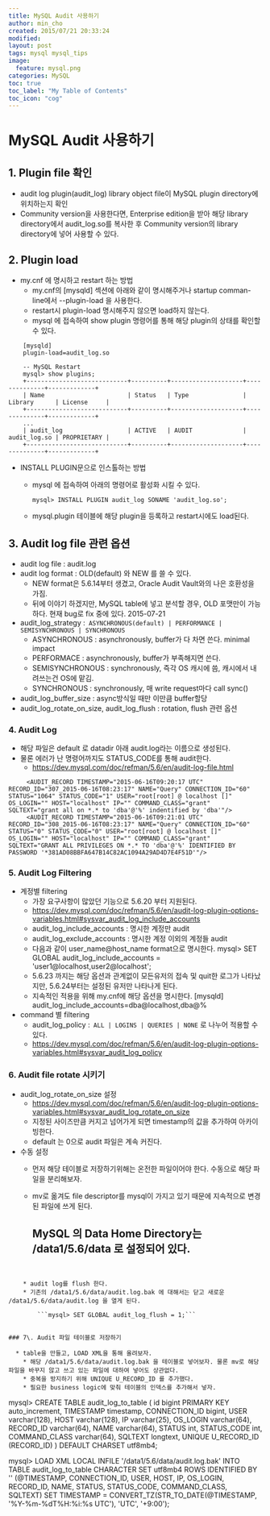 ```yaml
---
title: MySQL Audit 사용하기
author: min_cho
created: 2015/07/21 20:33:24
modified:
layout: post
tags: mysql mysql_tips
image:
  feature: mysql.png
categories: MySQL
toc: true
toc_label: "My Table of Contents"
toc_icon: "cog"
---
```




# MySQL Audit 사용하기

## 1\. Plugin file 확인

  * audit log plugin(audit_log) library object file이 MySQL plugin directory에 위치하는지 확인
  * Community version을 사용한다면, Enterprise edition을 받아 해당 library directory에서 audit_log.so를 복사한 후 Community version의 library directory에 넣어 사용할 수 있다.

## 2\. Plugin load

  * my.cnf 에 명시하고 restart 하는 방법
    * my.cnf의 [mysqld] 섹션에 아래와 같이 명시해주거나 startup comman-line에서 --plugin-load 을 사용한다.
    * restart시 plugin-load 명시해주지 않으면 load하지 않는다.
    * mysql 에 접속하여 show plugin 명령어를 통해 해당 plugin의 상태를 확인할 수 있다.

```
    [mysqld]
    plugin-load=audit_log.so

    -- MySQL Restart
    mysql> show plugins;
    +----------------------------+----------+--------------------+--------------+-------------+
    | Name                       | Status   | Type               | Library      | License     |
    +----------------------------+----------+--------------------+--------------+-------------+
    ...
    | audit_log                  | ACTIVE   | AUDIT              | audit_log.so | PROPRIETARY |
    +----------------------------+----------+--------------------+--------------+-------------+
```

  * INSTALL PLUGIN문으로 인스톨하는 방법
    * mysql 에 접속하여 아래의 명령어로 활성화 시킬 수 있다.

        ```mysql> INSTALL PLUGIN audit_log SONAME 'audit_log.so';```


    * mysql.plugin 테이블에 해당 plugin을 등록하고 restart시에도 load된다.

## 3\. Audit log file 관련 옵션

  * audit log file : audit.log
  * audit log format : OLD(default) 와 NEW 를 쓸 수 있다.
    * NEW format은 5.6.14부터 생겼고, Oracle Audit Vault와의 나은 호환성을 가짐.
    * 뒤에 이야기 하겠지만, MySQL table에 넣고 분석할 경우, OLD 포맷만이 가능하다. 현재 bug로 fix 중에 있다. 2015-07-21
  * audit_log_strategy :` ASYNCHRONOUS(default) | PERFORMANCE | SEMISYNCHRONOUS | SYNCHRONOUS`
    * ASYNCHRONOUS : asynchronously, buffer가 다 차면 쓴다. minimal impact
    * PERFORMACE : asynchronously, buffer가 부족해지면 쓴다.
    * SEMISYNCHRONOUS : synchronously, 즉각 OS 캐시에 씀, 캐시에서 내려쓰는건 OS에 맡김.
    * SYNCHRONOUS : synchronously, 매 write request마다 call sync()
  * audit_log_buffer_size : async방식일 때만 이만큼 buffer할당
  * audit_log_rotate_on_size, audit_log_flush : rotation, flush 관련 옵션

### 4\. Audit Log

  * 해당 파일은 default 로 datadir 아래 audit.log라는 이름으로 생성된다.
  * 물론 에러가 난 명령어까지도 STATUS_CODE를 통해 audit한다.
    * <https://dev.mysql.com/doc/refman/5.6/en/audit-log-file.html>

```
     <AUDIT_RECORD TIMESTAMP="2015-06-16T09:20:17 UTC" RECORD_ID="307_2015-06-16T08:23:17" NAME="Query" CONNECTION_ID="60" STATUS="1064" STATUS_CODE="1" USER="root[root] @ localhost []" OS_LOGIN="" HOST="localhost" IP="" COMMAND_CLASS="grant" SQLTEXT="grant all on *.* to 'dba'@'%' indentified by 'dba'"/>
     <AUDIT_RECORD TIMESTAMP="2015-06-16T09:21:01 UTC" RECORD_ID="308_2015-06-16T08:23:17" NAME="Query" CONNECTION_ID="60" STATUS="0" STATUS_CODE="0" USER="root[root] @ localhost []" OS_LOGIN="" HOST="localhost" IP="" COMMAND_CLASS="grant" SQLTEXT="GRANT ALL PRIVILEGES ON *.* TO 'dba'@'%' IDENTIFIED BY PASSWORD '*381AD08BBFA647B14C82AC1094A29AD4D7E4F51D'"/>
```

### 5\. Audit Log Filtering

  * 계정별 filtering
    * 가장 요구사항이 많았던 기능으로 5.6.20 부터 지원된다.
    * <https://dev.mysql.com/doc/refman/5.6/en/audit-log-plugin-options-variables.html#sysvar_audit_log_include_accounts>
    * audit_log_include_accounts : 명시한 계정만 audit
    * audit_log_exclude_accounts : 명시한 계정 이외의 계정들 audit
    * 다음과 같이 user_name@host_name format으로 명시한다. mysql> SET GLOBAL audit_log_include_accounts = 'user1@localhost,user2@localhost';
    * 5.6.23 까지는 해당 옵션과 관계없이 모든유저의 접속 및 quit한 로그가 나타났지만, 5.6.24부터는 설정된 유저만 나타나게 된다.
    * 지속적인 적용을 위해 my.cnf에 해당 옵션을 명시한다. [mysqld] audit_log_include_accounts=dba@localhost,dba@%
  * command 별 filtering
    * audit_log_policy :` ALL | LOGINS | QUERIES | NONE` 로 나누어 적용할 수 있다.
    * <https://dev.mysql.com/doc/refman/5.6/en/audit-log-plugin-options-variables.html#sysvar_audit_log_policy>

### 6\. Audit file rotate 시키기

  * audit_log_rotate_on_size 설정
    * <https://dev.mysql.com/doc/refman/5.6/en/audit-log-plugin-options-variables.html#sysvar_audit_log_rotate_on_size>
    * 지정된 사이즈만큼 커지고 넘어가게 되면 timestamp의 값을 추가하여 아카이빙한다.
    * default 는 0으로 audit 파일은 계속 커진다.
  * 수동 설정
    * 먼저 해당 테이블로 저장하기위해는 온전한 파일이어야 한다. 수동으로 해당 파일을 분리해보자.
    * mv로 옮겨도 file descriptor를 mysql이 가지고 있기 때문에 지속적으로 변경된 파일에 쓰게 된다.

        ## MySQL 의 Data Home Directory는 /data1/5.6/data 로 설정되어 있다.
    ```SHELL> mv /data1/5.6/data/audit.log  /data1/5.6/data/audit.log.bak
```

    * audit log를 flush 한다.
    * 기존의 /data1/5.6/data/audit.log.bak 에 대해서는 닫고 새로운 /data1/5.6/data/audit.log 을 열게 된다.

        ```mysql> SET GLOBAL audit_log_flush = 1;```


### 7\. Audit 파일 테이블로 저장하기

  * table을 만들고, LOAD XML을 통해 올려보자.
    * 해당 /data1/5.6/data/audit.log.bak 을 테이블로 넣어보자. 물론 mv로 해당 파일을 바꾸지 않고 쓰고 있는 파일에 대하여 넣어도 상관없다.
    * 중복을 방지하기 위해 UNIQUE U_RECORD_ID 를 추가했다.
    * 필요한 business logic에 맞춰 테이블의 인덱스를 추가해서 넣자.

```
mysql> CREATE TABLE audit_log_to_table (
    id bigint PRIMARY KEY auto_increment,
    TIMESTAMP timestamp,
    CONNECTION_ID bigint,
    USER varchar(128),
    HOST varchar(128),
    IP varchar(25),
    OS_LOGIN varchar(64),
    RECORD_ID varchar(64),
    NAME varchar(64),
    STATUS int,
    STATUS_CODE int,
    COMMAND_CLASS varchar(64),
    SQLTEXT longtext,
    UNIQUE U_RECORD_ID (RECORD_ID)
    ) DEFAULT CHARSET utf8mb4;

mysql> LOAD XML LOCAL INFILE '/data1/5.6/data/audit.log.bak'
     INTO TABLE audit_log_to_table
     CHARACTER SET utf8mb4
     ROWS IDENTIFIED BY ''
    (@TIMESTAMP, CONNECTION_ID, USER, HOST, IP, OS_LOGIN, RECORD_ID, NAME, STATUS, STATUS_CODE, COMMAND_CLASS, SQLTEXT)
    SET TIMESTAMP = CONVERT_TZ(STR_TO_DATE(@TIMESTAMP, '%Y-%m-%dT%H:%i:%s UTC'), 'UTC', '+9:00');
```
